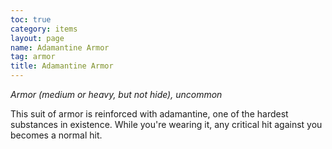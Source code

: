 ```yaml
---
toc: true
category: items
layout: page
name: Adamantine Armor
tag: armor
title: Adamantine Armor 
---
```

_Armor (medium or heavy, but not hide), uncommon_ 

This suit of armor is reinforced with adamantine, one of the hardest substances in existence. While you're wearing it, any critical hit against you becomes a normal hit. 
